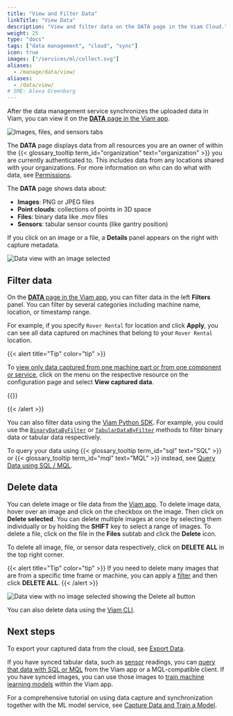 ```yaml
---
title: "View and Filter Data"
linkTitle: "View Data"
description: "View and filter data on the DATA page in the Viam Cloud."
weight: 25
type: "docs"
tags: ["data management", "cloud", "sync"]
icon: true
images: ["/services/ml/collect.svg"]
aliases:
  - /manage/data/view/
aliases:
  - /data/view/
# SME: Alexa Greenberg
---
```


After the data management service synchronizes the uploaded data in Viam, you can view it on the [**DATA** page in the Viam app](https://app.viam.com/data/view).

![Images, files, and sensors tabs](/services/data/tabs.png)

The **DATA** page displays data from all resources you are an owner of within the {{< glossary_tooltip term_id="organization" text="organization" >}} you are currently authenticated to.
This includes data from any locations shared with your organizations.
For more information on who can do what with data, see [Permissions](/fleet/rbac/#permissions).

The **DATA** page shows data about:

- **Images**: PNG or JPEG files
- **Point clouds**: collections of points in 3D space
- **Files**: binary data like .mov files
- **Sensors**: tabular sensor counts (like gantry position)

If you click on an image or a file, a **Details** panel appears on the right with capture metadata.

![Data view with an image selected](/services/data/data_view.png)

## Filter data

On the [**DATA** page in the Viam app](https://app.viam.com/data/view), you can filter data in the left **Filters** panel.
You can filter by several categories including machine name, location, or timestamp range.

For example, if you specify `Rover Rental` for location and click **Apply**, you can see all data captured on machines that belong to your `Rover Rental` location.

{{< alert title="Tip" color="tip" >}}

To [view only data captured from one machine part or from one component or service](/data/capture/#view-captured-data), click on the menu on the respective resource on the configuration page and select **View captured data**.

{{<imgproc src="/services/data/capture-data-menu.png" resize="500x" declaredimensions=true alt="Resource menu with the options Rename, Duplicate, View captured data, and Delete" class="aligncenter">}}

{{< /alert >}}

You can also filter data using the [Viam Python SDK](https://python.viam.dev/).
For example, you could use the [`BinaryDataByFilter`](/appendix/apis/data-client/#binarydatabyfilter) or [`TabularDataByFilter`](/appendix/apis/data-client/#tabulardatabyfilter) methods to filter binary data or tabular data respectively.

To query your data using {{< glossary_tooltip term_id="sql" text="SQL" >}} or {{< glossary_tooltip term_id="mql" text="MQL" >}} instead, see [Query Data using SQL / MQL](/services/data/query/).

## Delete data

You can delete image or file data from the [Viam app](https://app.viam.com).
To delete image data, hover over an image and click on the checkbox on the image.
Then click on **Delete selected**.
You can delete multiple images at once by selecting them individually or by holding the **SHIFT** key to select a range of images.
To delete a file, click on the file in the **Files** subtab and click the **Delete** icon.

To delete all image, file, or sensor data respectively, click on **DELETE ALL** in the top right corner.

{{< alert title="Tip" color="tip" >}}
If you need to delete many images that are from a specific time frame or machine, you can apply a [filter](#filter-data) and then click **DELETE ALL**.
{{< /alert >}}

![Data view with no image selected showing the Delete all button](/services/data/delete_all.png)

You can also delete data using the [Viam CLI](/cli/).

## Next steps

To export your captured data from the cloud, see [Export Data](../export/).

If you have synced tabular data, such as [sensor](/components/sensor/) readings, you can [query that data with SQL or MQL](../query/) from the Viam app or a MQL-compatible client.
If you have synced images, you can use those images to [train machine learning models](/services/ml/train-model/) within the Viam app.

For a comprehensive tutorial on using data capture and synchronization together with the ML model service, see [Capture Data and Train a Model](/tutorials/services/data-mlmodel-tutorial/).
